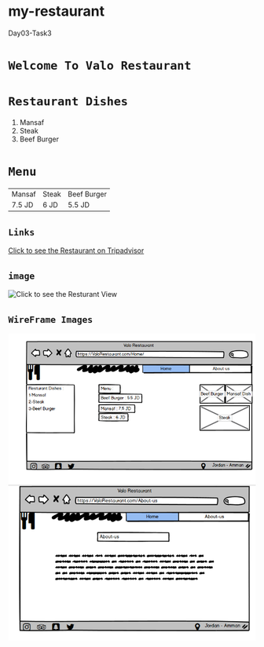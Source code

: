 # my-restaurant
Day03-Task3
# `Welcome To Valo Restaurant`

# `Restaurant Dishes`
1. Mansaf
2. Steak
3. Beef Burger

# `Menu`
<table>
  <tr>
    <td>Mansaf</td>
    <td>Steak</td>
    <td>Beef Burger</td>
  </tr>
  <tr>
    <td>7.5 JD</td>
    <td>6 JD</td>
    <td>5.5 JD</td>
  </tr>
</table>

## `Links`

[Click to see the Restaurant on Tripadvisor](https://www.tripadvisor.com/)

## `image`

![Click to see the Resturant View](https://static.thatsup.co/content/img/article/12/apr/stockholms-basta-utsikt-medium.jpg?1587570219)

## `WireFrame Images`

![HomePage](img\HomePage.png)
![About-us](img\AboutUs.png)